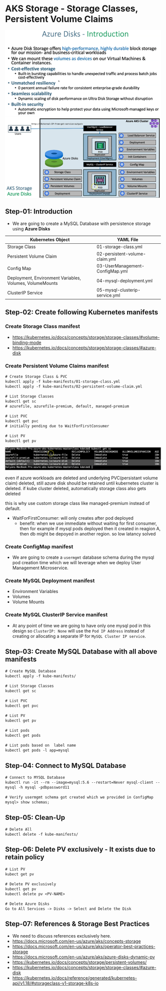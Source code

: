 # AKS Storage - Storage Classes, Persistent Volume Claims

![alt text](image.png)
![alt text](image-1.png)

## Step-01: Introduction

- We are going to create a MySQL Database with persistence storage using **Azure Disks**

| Kubernetes Object                                        | YAML File                       |
| -------------------------------------------------------- | ------------------------------- |
| Storage Class                                            | 01-storage-class.yml            |
| Persistent Volume Claim                                  | 02-persistent-volume-claim.yml  |
| Config Map                                               | 03-UserManagement-ConfigMap.yml |
| Deployment, Environment Variables, Volumes, VolumeMounts | 04-mysql-deployment.yml         |
| ClusterIP Service                                        | 05-mysql-clusterip-service.yml  |

## Step-02: Create following Kubernetes manifests

### Create Storage Class manifest

- https://kubernetes.io/docs/concepts/storage/storage-classes/#volume-binding-mode
- https://kubernetes.io/docs/concepts/storage/storage-classes/#azure-disk

### Create Persistent Volume Claims manifest

```
# Create Storage Class & PVC
kubectl apply -f kube-manifests/01-storage-class.yml
kubectl apply -f kube-manifests/02-persistent-volume-claim.yml

# List Storage Classes
kubectl get sc
# azurefile, azurefile-premium, default, managed-premium

# List PVC
kubectl get pvc
# initially pending due to WaitForFirstConsumer

# List PV
kubectl get pv
```

![alt text](image-2.png)

even if azure workloads are deleted and underlying PVC(persistant volume claim) deleted, still azure disk should be retained until kubernetes cluster is deleted. if kube cluster deleted, automatically storage class also gets deleted

this is why use custom storage class like managed-premium instead of default.

- WaitForFirstConsumer: will only creates after pod deployed
  - benefit: when we use immediate without waiting for first consumer, then for example if mysql pods deployed then it created in reagion A, then db might be depoyed in another region. so low latancy solved

### Create ConfigMap manifest

- We are going to create a `usermgmt` database schema during the mysql pod creation time which we will leverage when we deploy User Management Microservice.

### Create MySQL Deployment manifest

- Environment Variables
- Volumes
- Volume Mounts

### Create MySQL ClusterIP Service manifest

- At any point of time we are going to have only one mysql pod in this design so `ClusterIP: None` will use the `Pod IP Address` instead of creating or allocating a separate IP for `MySQL Cluster IP service`.

## Step-03: Create MySQL Database with all above manifests

```
# Create MySQL Database
kubectl apply -f kube-manifests/

# List Storage Classes
kubectl get sc

# List PVC
kubectl get pvc

# List PV
kubectl get pv

# List pods
kubectl get pods

# List pods based on  label name
kubectl get pods -l app=mysql
```

## Step-04: Connect to MySQL Database

```
# Connect to MYSQL Database
kubectl run -it --rm --image=mysql:5.6 --restart=Never mysql-client -- mysql -h mysql -pdbpassword11

# Verify usermgmt schema got created which we provided in ConfigMap
mysql> show schemas;
```

## Step-05: Clean-Up

```
# Delete All
kubectl delete -f kube-manifests/
```

## Step-06: Delete PV exclusively - It exists due to retain policy

```
# List PV
kubect get pv

# Delete PV exclusively
kubectl get pv
kubectl delete pv <PV-NAME>

# Delete Azure Disks
Go to All Services -> Disks -> Select and Delete the Disk
```

## Step-07: References & Storage Best Practices

- We need to discuss references exclusively here.
- https://docs.microsoft.com/en-us/azure/aks/concepts-storage
- https://docs.microsoft.com/en-us/azure/aks/operator-best-practices-storage
- https://docs.microsoft.com/en-us/azure/aks/azure-disks-dynamic-pv
- https://kubernetes.io/docs/concepts/storage/persistent-volumes/
- https://kubernetes.io/docs/concepts/storage/storage-classes/#azure-disk
- https://kubernetes.io/docs/reference/generated/kubernetes-api/v1.18/#storageclass-v1-storage-k8s-io
